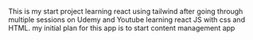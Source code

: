 This is my start project learning react using tailwind after going through multiple sessions on Udemy and Youtube learning react JS with css and HTML.
my initial plan for this app is to start content management app
